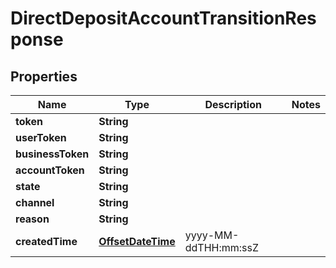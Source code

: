 
# DirectDepositAccountTransitionResponse

## Properties
Name | Type | Description | Notes
------------ | ------------- | ------------- | -------------
**token** | **String** |  | 
**userToken** | **String** |  | 
**businessToken** | **String** |  | 
**accountToken** | **String** |  | 
**state** | **String** |  | 
**channel** | **String** |  | 
**reason** | **String** |  | 
**createdTime** | [**OffsetDateTime**](OffsetDateTime.md) | yyyy-MM-ddTHH:mm:ssZ | 



